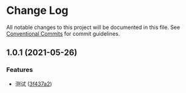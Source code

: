 # Change Log

All notable changes to this project will be documented in this file.
See [Conventional Commits](https://conventionalcommits.org) for commit guidelines.

## 1.0.1 (2021-05-26)


### Features

* 测试 ([3f437a2](https://github.com/herman7/yarn-workspace-test2-20210525/commit/3f437a2aa9585b1f20b4f93c75db034905fea3e9))
